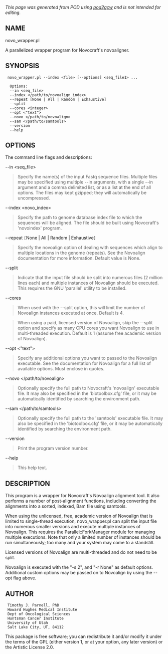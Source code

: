 _This page was generated from POD using [pod2gcw](http://code.google.com/p/pod2gcw) and is not intended for editing._

## NAME ##
novo\_wrapper.pl

A parallelized wrapper program for Novocraft's novoaligner.

## SYNOPSIS ##
```
 novo_wrapper.pl --index <file> [--options] <seq_file1> ...
```
```
  Options:
  --in <seq_file>
  --index </path/to/novoalign_index>
  --repeat [None | All | Random | Exhaustive]
  --split
  --cores <integer>
  --opt <"text">
  --novo </path/to/novoalign>
  --sam </path/to/samtools>
  --version
  --help
```
## OPTIONS ##
The command line flags and descriptions:

--in <seq\_file>


> Specify the name(s) of the input Fastq sequence files. Multiple files may be  specified using multiple --in arguments, with a single --in argument and a  comma delimited list, or as a list at the end of all options. The files may  kept gzipped; they will automatically be uncompressed.

> 
--index <novo\_index>


> Specify the path to genome database index file to which the sequences will  be aligned. The file should be built using Novocraft's 'novoindex' program.

> 
--repeat `[`None | All | Random | Exhaustive`]`


> Specify the novoalign option of dealing with sequences which align to  multiple locations in the genome (repeats). See the Novoalign  documentation for more information. Default value is None.

> 
--split


> Indicate that the input file should be split into numerous files (2  million lines each) and multiple instances of Novoalign should be  executed. This requires the GNU 'parallel' utility to be installed.

> 
--cores <integer>


> When used with the --split option, this will limit the number of  Novoalign instances executed at once. Default is 4.

> 
> When using a paid, licensed version of Novoalign, skip the --split  option and specify as many CPU cores you want Novoalign to use in  multi-threaded execution. Default is 1 (assume free academic version  of Novoalign).

> 
--opt <"text">


> Specify any additional options you want to passed to the Novoalign  executable. See the documentation for Novoalign for a full list of  available options. Must enclose in quotes.

> 
--novo </path/to/novoalign>


> Optionally specify the full path to Novocraft's 'novoalign' executable  file. It may also be specified in the 'biotoolbox.cfg' file, or it may  be automatically identified by searching the environment path.

> 
--sam </path/to/samtools>


> Optionally specify the full path to the 'samtools' executable  file. It may also be specified in the 'biotoolbox.cfg' file, or it may  be automatically identified by searching the environment path.

> 
--version


> Print the program version number.

> 
--help


> This help text.

> 
## DESCRIPTION ##
This program is a wrapper for Novocraft's Novoalign alignment tool. It also  performs a number of post-alignment functions, including converting the  alignments into a sorted, indexed, Bam file using samtools.

When using the unlicensed, free, academic version of Novoalign that is  limited to single-thread execution, novo\_wrapper.pl can split the input  file into numerous smaller versions and execute multiple instances of  Novoalign. This requires the Parallel::ForkManager module for managing  multiple executions. Note that only a limited number of instances  should be run simultaneously; too many and your system may come to a  standstill.

Licensed versions of Novoalign are multi-threaded and do not need to be  split.

Novoalign is executed with the "-s 2", and "-r None" as default  options. Additional custom options may be passed on to Novoalign by  using the --opt flag above.

## AUTHOR ##
```
 Timothy J. Parnell, PhD
 Howard Hughes Medical Institute
 Dept of Oncological Sciences
 Huntsman Cancer Institute
 University of Utah
 Salt Lake City, UT, 84112
```
This package is free software; you can redistribute it and/or modify it under the terms of the GPL (either version 1, or at your option, any later version) or the Artistic License 2.0.
